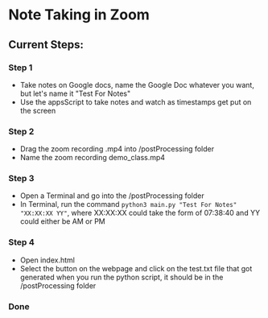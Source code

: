 # Note Taking in Zoom

## Current Steps:

### Step 1
- Take notes on Google docs, name the Google Doc whatever you want, but let's name it "Test For Notes"
- Use the appsScript to take notes and watch as timestamps get put on the screen

### Step 2
- Drag the zoom recording .mp4 into /postProcessing folder
- Name the zoom recording demo_class.mp4

### Step 3
- Open a Terminal and go into the /postProcessing folder
- In Terminal, run the command ```python3 main.py "Test For Notes" "XX:XX:XX YY"```, where XX:XX:XX could take the form
of 07:38:40 and YY could either be AM or PM

### Step 4
- Open index.html
- Select the button on the webpage and click on the test.txt file that got generated when you run the
python script, it should be in the /postProcessing folder

### Done
